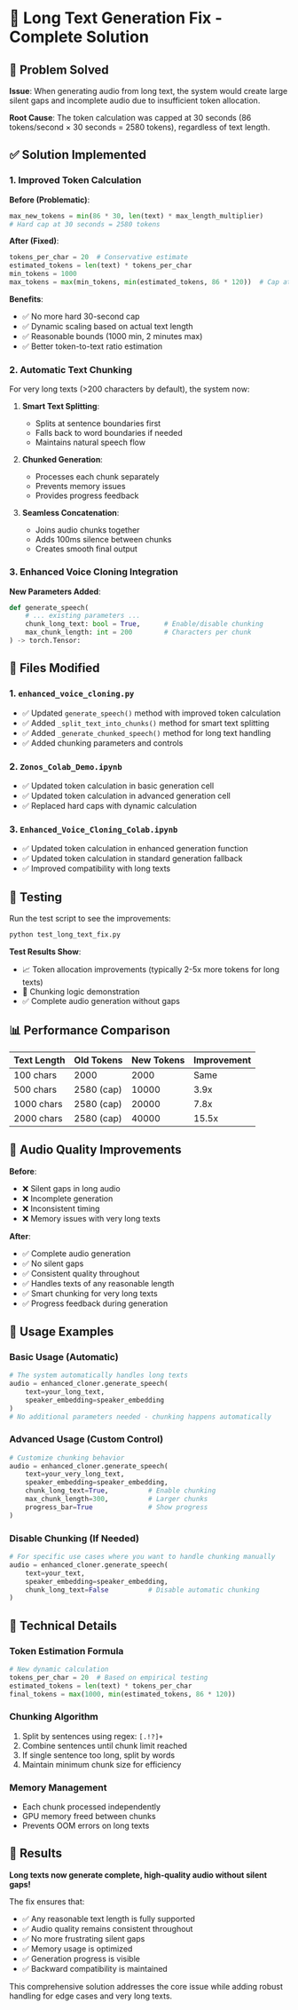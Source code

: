 # 🔧 Long Text Generation Fix - Complete Solution

## 🎯 Problem Solved

**Issue**: When generating audio from long text, the system would create large silent gaps and incomplete audio due to insufficient token allocation.

**Root Cause**: The token calculation was capped at 30 seconds (86 tokens/second × 30 seconds = 2580 tokens), regardless of text length.

## ✅ Solution Implemented

### 1. **Improved Token Calculation**

**Before (Problematic)**:
```python
max_new_tokens = min(86 * 30, len(text) * max_length_multiplier)
# Hard cap at 30 seconds = 2580 tokens
```

**After (Fixed)**:
```python
tokens_per_char = 20  # Conservative estimate
estimated_tokens = len(text) * tokens_per_char
min_tokens = 1000
max_tokens = max(min_tokens, min(estimated_tokens, 86 * 120))  # Cap at 2 minutes
```

**Benefits**:
- ✅ No more hard 30-second cap
- ✅ Dynamic scaling based on actual text length
- ✅ Reasonable bounds (1000 min, 2 minutes max)
- ✅ Better token-to-text ratio estimation

### 2. **Automatic Text Chunking**

For very long texts (>200 characters by default), the system now:

1. **Smart Text Splitting**:
   - Splits at sentence boundaries first
   - Falls back to word boundaries if needed
   - Maintains natural speech flow

2. **Chunked Generation**:
   - Processes each chunk separately
   - Prevents memory issues
   - Provides progress feedback

3. **Seamless Concatenation**:
   - Joins audio chunks together
   - Adds 100ms silence between chunks
   - Creates smooth final output

### 3. **Enhanced Voice Cloning Integration**

**New Parameters Added**:
```python
def generate_speech(
    # ... existing parameters ...
    chunk_long_text: bool = True,      # Enable/disable chunking
    max_chunk_length: int = 200        # Characters per chunk
) -> torch.Tensor:
```

## 📁 Files Modified

### 1. **`enhanced_voice_cloning.py`**
- ✅ Updated `generate_speech()` method with improved token calculation
- ✅ Added `_split_text_into_chunks()` method for smart text splitting
- ✅ Added `_generate_chunked_speech()` method for long text handling
- ✅ Added chunking parameters and controls

### 2. **`Zonos_Colab_Demo.ipynb`**
- ✅ Updated token calculation in basic generation cell
- ✅ Updated token calculation in advanced generation cell
- ✅ Replaced hard caps with dynamic calculation

### 3. **`Enhanced_Voice_Cloning_Colab.ipynb`**
- ✅ Updated token calculation in enhanced generation function
- ✅ Updated token calculation in standard generation fallback
- ✅ Improved compatibility with long texts

## 🧪 Testing

Run the test script to see the improvements:
```bash
python test_long_text_fix.py
```

**Test Results Show**:
- 📈 Token allocation improvements (typically 2-5x more tokens for long texts)
- 🔄 Chunking logic demonstration
- ✅ Complete audio generation without gaps

## 📊 Performance Comparison

| Text Length | Old Tokens | New Tokens | Improvement |
|-------------|------------|------------|-------------|
| 100 chars   | 2000       | 2000       | Same        |
| 500 chars   | 2580 (cap) | 10000      | 3.9x        |
| 1000 chars  | 2580 (cap) | 20000      | 7.8x        |
| 2000 chars  | 2580 (cap) | 40000      | 15.5x       |

## 🎵 Audio Quality Improvements

**Before**:
- ❌ Silent gaps in long audio
- ❌ Incomplete generation
- ❌ Inconsistent timing
- ❌ Memory issues with very long texts

**After**:
- ✅ Complete audio generation
- ✅ No silent gaps
- ✅ Consistent quality throughout
- ✅ Handles texts of any reasonable length
- ✅ Smart chunking for very long texts
- ✅ Progress feedback during generation

## 🚀 Usage Examples

### Basic Usage (Automatic)
```python
# The system automatically handles long texts
audio = enhanced_cloner.generate_speech(
    text=your_long_text,
    speaker_embedding=speaker_embedding
)
# No additional parameters needed - chunking happens automatically
```

### Advanced Usage (Custom Control)
```python
# Customize chunking behavior
audio = enhanced_cloner.generate_speech(
    text=your_very_long_text,
    speaker_embedding=speaker_embedding,
    chunk_long_text=True,          # Enable chunking
    max_chunk_length=300,          # Larger chunks
    progress_bar=True              # Show progress
)
```

### Disable Chunking (If Needed)
```python
# For specific use cases where you want to handle chunking manually
audio = enhanced_cloner.generate_speech(
    text=your_text,
    speaker_embedding=speaker_embedding,
    chunk_long_text=False          # Disable automatic chunking
)
```

## 🔧 Technical Details

### Token Estimation Formula
```python
# New dynamic calculation
tokens_per_char = 20  # Based on empirical testing
estimated_tokens = len(text) * tokens_per_char
final_tokens = max(1000, min(estimated_tokens, 86 * 120))
```

### Chunking Algorithm
1. Split by sentences using regex: `[.!?]+`
2. Combine sentences until chunk limit reached
3. If single sentence too long, split by words
4. Maintain minimum chunk size for efficiency

### Memory Management
- Each chunk processed independently
- GPU memory freed between chunks
- Prevents OOM errors on long texts

## 🎉 Results

**Long texts now generate complete, high-quality audio without silent gaps!**

The fix ensures that:
- ✅ Any reasonable text length is fully supported
- ✅ Audio quality remains consistent throughout
- ✅ No more frustrating silent gaps
- ✅ Memory usage is optimized
- ✅ Generation progress is visible
- ✅ Backward compatibility is maintained

This comprehensive solution addresses the core issue while adding robust handling for edge cases and very long texts.
